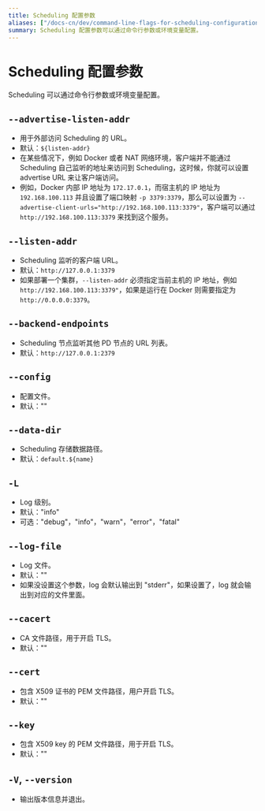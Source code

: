 ```yaml
---
title: Scheduling 配置参数
aliases: ["/docs-cn/dev/command-line-flags-for-scheduling-configuration/"]
summary: Scheduling 配置参数可以通过命令行参数或环境变量配置。
---
```


# Scheduling 配置参数

Scheduling 可以通过命令行参数或环境变量配置。

## `--advertise-listen-addr`

- 用于外部访问 Scheduling 的 URL。
- 默认：`${listen-addr}`
- 在某些情况下，例如 Docker 或者 NAT 网络环境，客户端并不能通过 Scheduling 自己监听的地址来访问到 Scheduling，这时候，你就可以设置 advertise URL 来让客户端访问。
- 例如，Docker 内部 IP 地址为 `172.17.0.1`，而宿主机的 IP 地址为 `192.168.100.113` 并且设置了端口映射 `-p 3379:3379`，那么可以设置为 `--advertise-client-urls="http://192.168.100.113:3379"`，客户端可以通过 `http://192.168.100.113:3379` 来找到这个服务。

## `--listen-addr`

- Scheduling 监听的客户端 URL。
- 默认：`http://127.0.0.1:3379`
- 如果部署一个集群，`--listen-addr` 必须指定当前主机的 IP 地址，例如 `http://192.168.100.113:3379"`，如果是运行在 Docker 则需要指定为 `http://0.0.0.0:3379`。

## `--backend-endpoints`

- Scheduling 节点监听其他 PD 节点的 URL 列表。
- 默认：`http://127.0.0.1:2379`

## `--config`

- 配置文件。
- 默认：""

## `--data-dir`

- Scheduling 存储数据路径。
- 默认：`default.${name}`

## `-L`

- Log 级别。
- 默认："info"
- 可选："debug"，"info"，"warn"，"error"，"fatal"

## `--log-file`

- Log 文件。
- 默认：""
- 如果没设置这个参数，log 会默认输出到 "stderr"，如果设置了，log 就会输出到对应的文件里面。

## `--cacert`

- CA 文件路径，用于开启 TLS。
- 默认：""

## `--cert`

- 包含 X509 证书的 PEM 文件路径，用户开启 TLS。
- 默认：""

## `--key`

- 包含 X509 key 的 PEM 文件路径，用于开启 TLS。
- 默认：""

## `-V`, `--version`

- 输出版本信息并退出。
